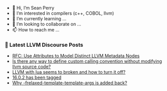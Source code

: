 - 👋 Hi, I’m Sean Perry
- 👀 I’m interested in compilers (c++, COBOL, llvm)
- 🌱 I’m currently learning ...
- 💞️ I’m looking to collaborate on ...
- 📫 How to reach me ...

<!---
s66perry/s66perry is a ✨ special ✨ repository because its `README.md` (this file) appears on your GitHub profile.
You can click the Preview link to take a look at your changes.
--->
### 📕 Latest LLVM Discourse Posts

<!-- DISCOURSE-LLVM:START -->
- [RFC: Use Attributes to Model Distinct LLVM Metadata Nodes](https://discourse.llvm.org/t/rfc-use-attributes-to-model-distinct-llvm-metadata-nodes/69924#post_8)
- [Is there any way to define custom calling convention without modifying llvm source code?](https://discourse.llvm.org/t/is-there-any-way-to-define-custom-calling-convention-without-modifying-llvm-source-code/70367#post_2)
- [LLVM with lua seems to broken and how to turn it off?](https://discourse.llvm.org/t/llvm-with-lua-seems-to-broken-and-how-to-turn-it-off/70354#post_7)
- [16.0.2 has been tagged](https://discourse.llvm.org/t/16-0-2-has-been-tagged/70108#post_8)
- [Why -frelaxed-template-template-args is added back?](https://discourse.llvm.org/t/why-frelaxed-template-template-args-is-added-back/65727#post_3)
<!-- DISCOURSE-LLVM:END -->
